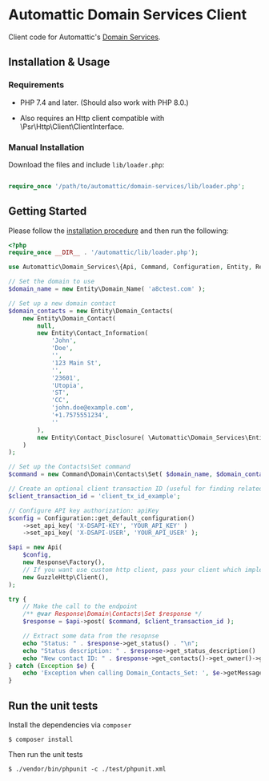 # Automattic Domain Services Client

Client code for Automattic's [Domain Services](https://github.com/Automattic/domain-services-api).

## Installation & Usage

### Requirements

- PHP 7.4 and later.
  (Should also work with PHP 8.0.)

- Also requires an Http client compatible with \Psr\Http\Client\ClientInterface.

### Manual Installation

Download the files and include `lib/loader.php`:

```php

require_once '/path/to/automattic/domain-services/lib/loader.php';
```

## Getting Started

Please follow the [installation procedure](#installation--usage) and then run the following:

```php
<?php
require_once __DIR__ . '/automattic/lib/loader.php');

use Automattic\Domain_Services\{Api, Command, Configuration, Entity, Response};

// Set the domain to use
$domain_name = new Entity\Domain_Name( 'a8ctest.com' );

// Set up a new domain contact
$domain_contacts = new Entity\Domain_Contacts(
	new Entity\Domain_Contact(
		null,
		new Entity\Contact_Information(
			'John',
			'Doe',
			'',
			'123 Main St',
			'',
			'23601',
			'Utopia',
			'ST',
			'CC',
			'john.doe@example.com',
			'+1.7575551234',
			''
		),
		new Entity\Contact_Disclosure( \Automattic\Domain_Services\Entity\Contact_Disclosure::NONE )
	)
);

// Set up the Contacts\Set command
$command = new Command\Domain\Contacts\Set( $domain_name, $domain_contacts );

// Create an optional client transaction ID (useful for finding related log entries)
$client_transaction_id = 'client_tx_id_example';

// Configure API key authorization: apiKey
$config = Configuration::get_default_configuration()
	->set_api_key( 'X-DSAPI-KEY', 'YOUR_API_KEY' )
	->set_api_key( 'X-DSAPI-USER', 'YOUR_API_USER' );

$api = new Api(
	$config,
	new Response\Factory(),
	// If you want use custom http client, pass your client which implements `\Psr\Http\Client\ClientInterface`.
	new GuzzleHttp\Client(),
);

try {
	// Make the call to the endpoint
	/** @var Response\Domain\Contacts\Set $response */
	$response = $api->post( $command, $client_transaction_id );

	// Extract some data from the resopnse
	echo "Status: " . $response->get_status() . "\n";
	echo "Status description: " . $response->get_status_description() . "\n";
	echo "New contact ID: " . $response->get_contacts()->get_owner()->get_contact_id()->get_provider_contact_id() . "\n";
} catch (Exception $e) {
	echo 'Exception when calling Domain_Contacts_Set: ', $e->getMessage(), PHP_EOL;
}
```

## Run the unit tests

Install the dependencies via `composer`

```shell
$ composer install
```

Then run the unit tests

```shell
$ ./vendor/bin/phpunit -c ./test/phpunit.xml
```
